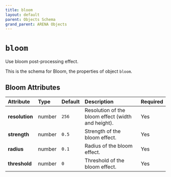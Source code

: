 ```yaml
---
title: bloom
layout: default
parent: Objects Schema
grand_parent: ARENA Objects
---
```


<!--CAUTION: This file is autogenerated from https://github.com/arenaxr/arena-schemas. Changes made here may be overwritten.-->


`bloom`
=======


Use bloom post-processing effect.

This is the schema for Bloom, the properties of object `bloom`.

Bloom Attributes
-----------------

|Attribute|Type|Default|Description|Required|
| :--- | :--- | :--- | :--- | :--- |
|**resolution**|number|```256```|Resolution of the bloom effect (width and height).|Yes|
|**strength**|number|```0.5```|Strength of the bloom effect.|Yes|
|**radius**|number|```0.1```|Radius of the bloom effect.|Yes|
|**threshold**|number|```0```|Threshold of the bloom effect.|Yes|
